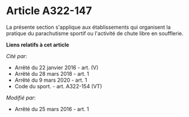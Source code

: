 # Article A322-147

La présente section s'applique aux établissements qui organisent la pratique du parachutisme sportif ou l'activité de chute
libre en soufflerie.

**Liens relatifs à cet article**

_Cité par_:

  - Arrêté du 22 janvier 2016 - art. (V)
  - Arrêté du 28 mars 2018 - art. 1
  - Arrêté du 9 mars 2020 - art. 1
  - Code du sport. - art. A322-154 (VT)

_Modifié par_:

  - Arrêté du 25 mars 2016 - art. 1
